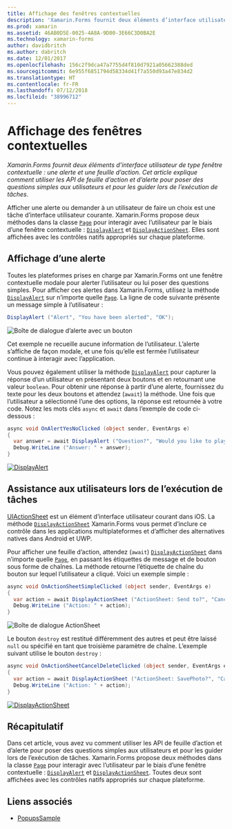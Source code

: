 ```yaml
---
title: Affichage des fenêtres contextuelles
description: 'Xamarin.Forms fournit deux éléments d’interface utilisateur de type fenêtre contextuelle : une alerte et une feuille d’action. Cet article explique comment utiliser les API de feuille d’action et d’alerte pour poser des questions simples aux utilisateurs et pour les guider lors de l’exécution de tâches.'
ms.prod: xamarin
ms.assetid: 46AB0D5E-0025-4A8A-9D00-3E66C3D0BA2E
ms.technology: xamarin-forms
author: davidbritch
ms.author: dabritch
ms.date: 12/01/2017
ms.openlocfilehash: 156c2f9dca47a7755d4f810d7921a05662388ded
ms.sourcegitcommit: 6e955f6851794d58334d41f7a550d93a47e834d2
ms.translationtype: HT
ms.contentlocale: fr-FR
ms.lasthandoff: 07/12/2018
ms.locfileid: "38996712"
---
```

# <a name="displaying-pop-ups"></a>Affichage des fenêtres contextuelles

_Xamarin.Forms fournit deux éléments d’interface utilisateur de type fenêtre contextuelle : une alerte et une feuille d’action. Cet article explique comment utiliser les API de feuille d’action et d’alerte pour poser des questions simples aux utilisateurs et pour les guider lors de l’exécution de tâches._

Afficher une alerte ou demander à un utilisateur de faire un choix est une tâche d’interface utilisateur courante. Xamarin.Forms propose deux méthodes dans la classe [`Page`](xref:Xamarin.Forms.Page) pour interagir avec l’utilisateur par le biais d’une fenêtre contextuelle : [`DisplayAlert`](xref:Xamarin.Forms.Page.DisplayAlert*) et [`DisplayActionSheet`](xref:Xamarin.Forms.Page.DisplayActionSheet*). Elles sont affichées avec les contrôles natifs appropriés sur chaque plateforme.

## <a name="displaying-an-alert"></a>Affichage d’une alerte

Toutes les plateformes prises en charge par Xamarin.Forms ont une fenêtre contextuelle modale pour alerter l’utilisateur ou lui poser des questions simples. Pour afficher ces alertes dans Xamarin.Forms, utilisez la méthode [`DisplayAlert`](xref:Xamarin.Forms.Page.DisplayAlert*) sur n’importe quelle [`Page`](xref:Xamarin.Forms.Page). La ligne de code suivante présente un message simple à l’utilisateur :

```csharp
DisplayAlert ("Alert", "You have been alerted", "OK");
```

![](pop-ups-images/alert.png "Boîte de dialogue d’alerte avec un bouton")

Cet exemple ne recueille aucune information de l’utilisateur. L’alerte s’affiche de façon modale, et une fois qu’elle est fermée l’utilisateur continue à interagir avec l’application.

Vous pouvez également utiliser la méthode [`DisplayAlert`](xref:Xamarin.Forms.Page.DisplayAlert*) pour capturer la réponse d’un utilisateur en présentant deux boutons et en retournant une valeur `boolean`. Pour obtenir une réponse à partir d’une alerte, fournissez du texte pour les deux boutons et attendez (`await`) la méthode. Une fois que l’utilisateur a sélectionné l’une des options, la réponse est retournée à votre code. Notez les mots clés `async` et `await` dans l’exemple de code ci-dessous :

```csharp
async void OnAlertYesNoClicked (object sender, EventArgs e)
{
  var answer = await DisplayAlert ("Question?", "Would you like to play a game", "Yes", "No");
  Debug.WriteLine ("Answer: " + answer);
}
```

[![DisplayAlert](pop-ups-images/alert2-sml.png "Boîte de dialogue d’alerte avec deux boutons")](pop-ups-images/alert2.png#lightbox "Boîte de dialogue d’alerte avec deux boutons")

## <a name="guiding-users-through-tasks"></a>Assistance aux utilisateurs lors de l’exécution de tâches

[UIActionSheet](https://developer.apple.com/library/ios/documentation/uikit/reference/uiactionsheet_class/Reference/Reference.html) est un élément d’interface utilisateur courant dans iOS. La méthode [`DisplayActionSheet`](xref:Xamarin.Forms.Page.DisplayActionSheet*) Xamarin.Forms vous permet d’inclure ce contrôle dans les applications multiplateformes et d’afficher des alternatives natives dans Android et UWP.

Pour afficher une feuille d’action, attendez (`await`) [`DisplayActionSheet`](xref:Xamarin.Forms.Page.DisplayActionSheet*) dans n’importe quelle [`Page`](xref:Xamarin.Forms.Page), en passant les étiquettes de message et de bouton sous forme de chaînes. La méthode retourne l’étiquette de chaîne du bouton sur lequel l’utilisateur a cliqué. Voici un exemple simple :

```csharp
async void OnActionSheetSimpleClicked (object sender, EventArgs e)
{
  var action = await DisplayActionSheet ("ActionSheet: Send to?", "Cancel", null, "Email", "Twitter", "Facebook");
  Debug.WriteLine ("Action: " + action);
}
```

![](pop-ups-images/action.png "Boîte de dialogue ActionSheet")

Le bouton `destroy` est restitué différemment des autres et peut être laissé `null` ou spécifié en tant que troisième paramètre de chaîne. L’exemple suivant utilise le bouton `destroy` :

```csharp
async void OnActionSheetCancelDeleteClicked (object sender, EventArgs e)
{
  var action = await DisplayActionSheet ("ActionSheet: SavePhoto?", "Cancel", "Delete", "Photo Roll", "Email");
  Debug.WriteLine ("Action: " + action);
}
```

[![DisplayActionSheet](pop-ups-images/action2-sml.png "Boîte de dialogue de feuille d’action avec bouton destroy")](pop-ups-images/action2.png#lightbox "Boîte de dialogue de feuille d’action avec bouton destroy")

## <a name="summary"></a>Récapitulatif

Dans cet article, vous avez vu comment utiliser les API de feuille d’action et d’alerte pour poser des questions simples aux utilisateurs et pour les guider lors de l’exécution de tâches. Xamarin.Forms propose deux méthodes dans la classe [`Page`](xref:Xamarin.Forms.Page) pour interagir avec l’utilisateur par le biais d’une fenêtre contextuelle : [`DisplayAlert`](xref:Xamarin.Forms.Page.DisplayAlert*) et [`DisplayActionSheet`](xref:Xamarin.Forms.Page.DisplayActionSheet*). Toutes deux sont affichées avec les contrôles natifs appropriés sur chaque plateforme.



## <a name="related-links"></a>Liens associés

- [PopupsSample](https://developer.xamarin.com/samples/xamarin-forms/Navigation/Pop-ups/)
